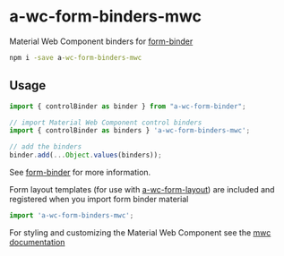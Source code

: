 # a-wc-form-binders-mwc

Material Web Component binders for [form-binder](https://github.com/colscott/a-wc-form/tree/master/packages/binder)

```cmd
npm i -save a-wc-form-binders-mwc
```

## Usage

```js
import { controlBinder as binder } from "a-wc-form-binder";

// import Material Web Component control binders
import { controlBinder as binders } 'a-wc-form-binders-mwc';

// add the binders
binder.add(...Object.values(binders));

```

See [form-binder](https://github.com/colscott/a-wc-form/tree/master/packages/binder) for more information.

Form layout templates (for use with [a-wc-form-layout](https://github.com/colscott/a-wc-form/tree/master/packages/layout)) are included and registered when you import form binder material

```js
import 'a-wc-form-binders-mwc';
```

For styling and customizing the Material Web Component see the [mwc documentation](https://github.com/material-components/material-components-web-components)